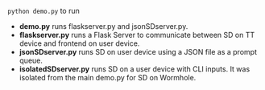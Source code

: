 `python demo.py` to run

- **demo.py** runs flaskserver.py and jsonSDserver.py.
- **flaskserver.py** runs a Flask Server to communicate between SD on TT device and frontend on user device.
- **jsonSDserver.py** runs SD on user device using a JSON file as a prompt queue.
- **isolatedSDserver.py** runs SD on a user device with CLI inputs. It was isolated from the main demo.py for SD on Wormhole.